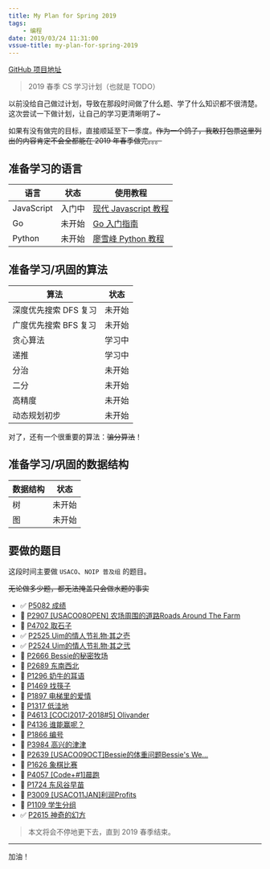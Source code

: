 ```yaml
---
title: My Plan for Spring 2019
tags: 
    - 编程
date: 2019/03/24 11:31:00
vssue-title: my-plan-for-spring-2019
---
```


[GitHub 项目地址](https://github.com/ChungZH/My-Plan)

> 2019 春季 CS 学习计划（也就是 TODO）

以前没给自己做过计划，导致在那段时间做了什么题、学了什么知识都不很清楚。这次尝试一下做计划，让自己的学习更清晰明了~

如果有没有做完的目标，直接顺延至下一季度。~~作为一个鸽子，我敢打包票这里列出的内容肯定不会全都能在 2019 年春季做完。。。~~

## 准备学习的语言

| 语言       | 状态   | 使用教程                                                     |
| ---------- | ------ | ------------------------------------------------------------ |
| JavaScript | 入门中 | [现代 Javascript 教程](https://zh.javascript.info/)          |
| Go         | 未开始 | [Go 入门指南](https://github.com/Unknwon/the-way-to-go_ZH_CN) |
| Python     | 未开始 | [廖雪峰 Python 教程](https://www.liaoxuefeng.com/wiki/0014316089557264a6b348958f449949df42a6d3a2e542c000) |

## 准备学习/巩固的算法

| 算法             | 状态     |
| ---------------- | -------- |
| 深度优先搜索 DFS 复习 | 未开始 |
| 广度优先搜索 BFS 复习 | 未开始 |
| 贪心算法         | 学习中   |
| 递推             | 学习中   |
| 分治             | 未开始   |
| 二分             | 未开始   |
| 高精度           | 未开始   |
| 动态规划初步     | 未开始   |

对了，还有一个很重要的算法：~~骗分算法~~！

## 准备学习/巩固的数据结构

| 数据结构 | 状态   |
| -------- | ------ |
| 树       | 未开始 |
| 图       | 未开始 |

## 要做的题目

这段时间主要做 `USACO`、`NOIP 普及组` 的题目。

~~无论做多少题，都无法掩盖只会做水题的事实~~

<!--<details>
  <summary>题目目录</summary>-->
  
- ✅ [P5082 成绩](https://www.luogu.org/problemnew/show/P5082)
- 🔲 [P2907 [USACO08OPEN] 农场周围的道路Roads Around The Farm](https://www.luogu.org/problemnew/show/P2907)
- 🔲 [P4702 取石子](https://www.luogu.org/problemnew/show/P4702)
- ✅ [P2525 Uim的情人节礼物·其之壱](https://www.luogu.org/problemnew/show/P2525)
- ✅ [P2524 Uim的情人节礼物·其之弐](https://www.luogu.org/problemnew/show/P2524)
- 🔲 [P2666 Bessie的秘密牧场](https://www.luogu.org/problemnew/show/P2666)
- 🔲 [P2689 东南西北](https://www.luogu.org/problemnew/show/P2689)
- 🔲 [P1296 奶牛的耳语](https://www.luogu.org/problemnew/show/P1296)
- 🔲 [P1469 找筷子](https://www.luogu.org/problemnew/show/P1469)
- 🔲 [P1897 电梯里的爱情](https://www.luogu.org/problemnew/show/P1897)
- 🔲 [P1317 低洼地](https://www.luogu.org/problemnew/show/P1317)
- 🔲 [P4613 [COCI2017-2018#5] Olivander](https://www.luogu.org/problemnew/show/P4613)
- 🔲 [P4136 谁能赢呢？](https://www.luogu.org/problemnew/show/P4136)
- 🔲 [P1866 编号](https://www.luogu.org/problemnew/show/P1866)
- 🔲 [P3984 高兴的津津](https://www.luogu.org/problemnew/show/P3984)
- 🔲 [P2639 [USACO09OCT]Bessie的体重问题Bessie's We…](https://www.luogu.org/problemnew/show/P2639)
- 🔲 [P1626 象棋比赛](https://www.luogu.org/problemnew/show/P1626)
- 🔲 [P4057 [Code+#1]晨跑](https://www.luogu.org/problemnew/show/P4057)
- 🔲 [P1724 东风谷早苗](https://www.luogu.org/problemnew/show/P1724)
- 🔲 [P3009 [USACO11JAN]利润Profits](https://www.luogu.org/problemnew/show/P3009)
- 🔲 [P1109 学生分组](https://www.luogu.org/problemnew/show/P1109)
- ✅ [P2615 神奇的幻方](https://www.luogu.org/problemnew/show/P2615)
<!--</details>-->

> 本文将会不停地更下去，直到 2019 春季结束。

------

加油！